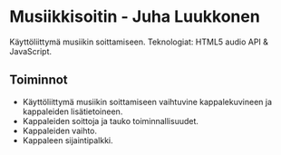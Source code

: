 # Musiikkisoitin - Juha Luukkonen

Käyttöliittymä musiikin soittamiseen. Teknologiat: HTML5 audio API & JavaScript.

## Toiminnot

- Käyttöliittymä musiikin soittamiseen vaihtuvine kappalekuvineen ja kappaleiden lisätietoineen.
- Kappaleiden soittoja ja tauko toiminnallisuudet.
- Kappaleiden vaihto.
- Kappaleen sijaintipalkki.
